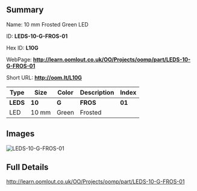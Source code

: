 

## Summary
 
Name: 10 mm Frosted Green LED

ID: __LEDS-10-G-FROS-01__

Hex ID: __L10G__

WebPage: __http://learn.oomlout.co.uk/OO/Projects/oomp/part/LEDS-10-G-FROS-01__

Short URL: __http://oom.lt/L10G__


| Type   | Size   | Color   | Description   | Index   |    
| ----- | ------   | ------   | -----   | ----   |    
| __LEDS__   					| __10__   					| __G__    						| __FROS__    					| __01__ |    
| LED		| 10 mm	| Green		| Frosted	| 	|

## Images
![LEDS-10-G-FROS-01](http://oomlout.com/oomp-gen/parts/LEDS-10-G-FROS-01/LEDS-10-G-FROS-01_420.jpg)

## Full Details

 http://learn.oomlout.co.uk/OO/Projects/oomp/part/LEDS-10-G-FROS-01

